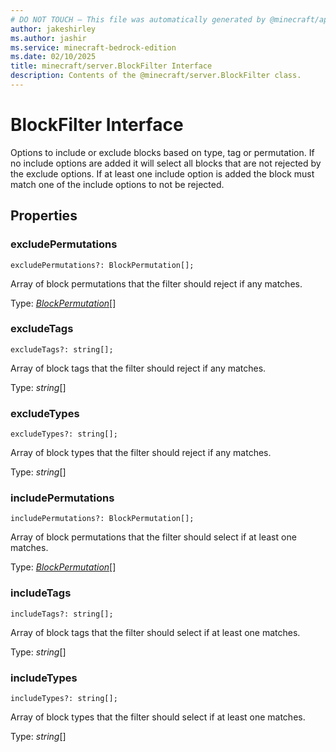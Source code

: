 ```yaml
---
# DO NOT TOUCH — This file was automatically generated by @minecraft/api-docs-generator, to report problems file an issue at https://github.com/Mojang/minecraft-scripting-libraries
author: jakeshirley
ms.author: jashir
ms.service: minecraft-bedrock-edition
ms.date: 02/10/2025
title: minecraft/server.BlockFilter Interface
description: Contents of the @minecraft/server.BlockFilter class.
---
```

# BlockFilter Interface

Options to include or exclude blocks based on type, tag or permutation. If no include options are added it will select all blocks that are not rejected by the exclude options. If at least one include option is added the block must match one of the include options to not be rejected.

## Properties

### **excludePermutations**
`excludePermutations?: BlockPermutation[];`

Array of block permutations that the filter should reject if any matches.

Type: [*BlockPermutation*](BlockPermutation.md)[]

### **excludeTags**
`excludeTags?: string[];`

Array of block tags that the filter should reject if any matches.

Type: *string*[]

### **excludeTypes**
`excludeTypes?: string[];`

Array of block types that the filter should reject if any matches.

Type: *string*[]

### **includePermutations**
`includePermutations?: BlockPermutation[];`

Array of block permutations that the filter should select if at least one matches.

Type: [*BlockPermutation*](BlockPermutation.md)[]

### **includeTags**
`includeTags?: string[];`

Array of block tags that the filter should select if at least one matches.

Type: *string*[]

### **includeTypes**
`includeTypes?: string[];`

Array of block types that the filter should select if at least one matches.

Type: *string*[]
